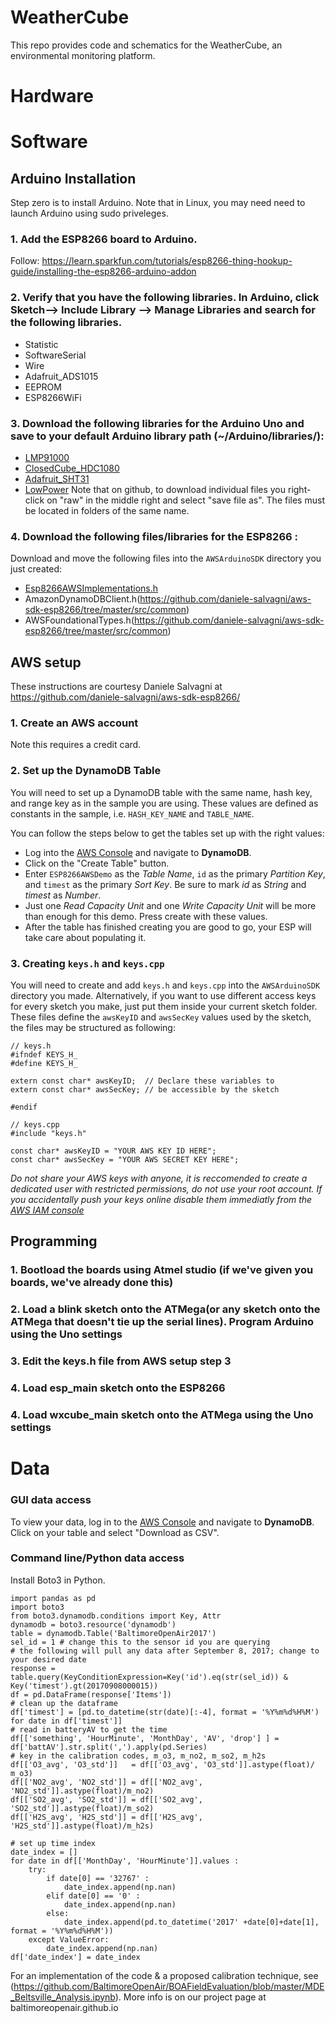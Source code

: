 # WeatherCube
This repo provides code and schematics for the WeatherCube, an environmental monitoring platform. 

#

# Hardware

# Software 

## Arduino Installation
Step zero is to install Arduino. Note that in Linux, you may need need to launch Arduino using sudo priveleges. 

### 1. Add the ESP8266 board to Arduino. 

Follow: https://learn.sparkfun.com/tutorials/esp8266-thing-hookup-guide/installing-the-esp8266-arduino-addon 

### 2. Verify that you have the following libraries. In Arduino, click Sketch--> Include Library --> Manage Libraries and search for the following libraries. 
- Statistic
- SoftwareSerial
- Wire
- Adafruit_ADS1015
- EEPROM
- ESP8266WiFi

### 3. Download the following libraries for the Arduino Uno and save to your default Arduino library path (~/Arduino/libraries/): 
- [LMP91000](https://github.com/LinnesLab/LMP91000)
- [ClosedCube_HDC1080](https://github.com/closedcube/ClosedCube_HDC1080_Arduino/tree/master/src)
- [Adafruit_SHT31](https://github.com/adafruit/Adafruit_SHT31)
- [LowPower](https://github.com/rocketscream/Low-Power)
Note that on github, to download individual files you right-click on "raw" in the middle right and select "save file as". The files must be located in folders of the same name. 

### 4. Download the following files/libraries for the ESP8266 : 
Download and move the following files into the `AWSArduinoSDK` directory you just created: 
- [Esp8266AWSImplementations.h](https://github.com/daniele-salvagni/aws-sdk-esp8266/tree/master/src/esp8266)
- AmazonDynamoDBClient.h(https://github.com/daniele-salvagni/aws-sdk-esp8266/tree/master/src/common)
- AWSFoundationalTypes.h(https://github.com/daniele-salvagni/aws-sdk-esp8266/tree/master/src/common)



## AWS setup 
These instructions are courtesy Daniele Salvagni at https://github.com/daniele-salvagni/aws-sdk-esp8266/ 

### 1. Create an AWS account

Note this requires a credit card.

### 2. Set up the DynamoDB Table

You will need to set up a DynamoDB table with the same name, hash key, and range key as in the sample you are using. These values are defined as constants in the sample, i.e. `HASH_KEY_NAME` and `TABLE_NAME`.

You can follow the steps below to get the tables set up with the right values:

* Log into the [AWS Console](http://console.aws.amazon.com/) and navigate to **DynamoDB**.
* Click on the "Create Table" button.
* Enter `ESP8266AWSDemo` as the *Table Name*, `id` as the primary *Partition Key*, and `timest` as the primary *Sort Key*. Be sure to mark *id* as *String* and *timest* as *Number*.
* Just one *Read Capacity Unit* and one *Write Capacity Unit* will be more than enough for this demo. Press create with these values.
* After the table has finished creating you are good to go, your ESP will take care about populating it.


### 3. Creating `keys.h` and `keys.cpp`

You will need to create and add `keys.h` and `keys.cpp` into the `AWSArduinoSDK` directory you made. Alternatively, if you want to use different access keys for every sketch you make, just put them inside your current sketch folder. These files define the `awsKeyID` and `awsSecKey` values used by the sketch, the files may be structured as following:

```
// keys.h
#ifndef KEYS_H_
#define KEYS_H_

extern const char* awsKeyID;  // Declare these variables to
extern const char* awsSecKey; // be accessible by the sketch

#endif
```

```
// keys.cpp
#include "keys.h"

const char* awsKeyID = "YOUR AWS KEY ID HERE";
const char* awsSecKey = "YOUR AWS SECRET KEY HERE";
```

*Do not share your AWS keys with anyone, it is reccomended to create a dedicated user with restricted permissions, do not use your root account. If you accidentally push your keys online disable them immediatly from the [AWS IAM console](https://console.aws.amazon.com/iam/home)*

## Programming 
### 1.  Bootload the boards using Atmel studio (if we've given you boards, we've already done this)
### 2. Load a blink sketch onto the ATMega(or any sketch onto the ATMega that doesn't tie up the serial lines). Program Arduino using the Uno settings 
### 3. Edit the keys.h file from AWS setup step 3
### 4. Load esp_main sketch onto the ESP8266 
### 4. Load wxcube_main sketch onto the ATMega using the Uno settings

# Data 
### GUI data access
To view your data, log in to the [AWS Console](http://console.aws.amazon.com/) and navigate to **DynamoDB**. Click on your table and select "Download as CSV". 

### Command line/Python data access
Install Boto3 in Python. 
```
import pandas as pd
import boto3
from boto3.dynamodb.conditions import Key, Attr
dynamodb = boto3.resource('dynamodb')
table = dynamodb.Table('BaltimoreOpenAir2017')
sel_id = 1 # change this to the sensor id you are querying 
# the following will pull any data after September 8, 2017; change to your desired date
response = table.query(KeyConditionExpression=Key('id').eq(str(sel_id)) & Key('timest').gt(20170908000015)) 
df = pd.DataFrame(response['Items'])
# clean up the dataframe
df['timest'] = [pd.to_datetime(str(date)[:-4], format = '%Y%m%d%H%M') for date in df['timest']]
# read in batteryAV to get the time
df[['something', 'HourMinute', 'MonthDay', 'AV', 'drop'] ] = df['battAV'].str.split(',').apply(pd.Series)
# key in the calibration codes, m_o3, m_no2, m_so2, m_h2s
df[['O3_avg', 'O3_std']]   = df[['O3_avg', 'O3_std']].astype(float)/ m_o3)
df[['NO2_avg', 'NO2_std']] = df[['NO2_avg', 'NO2_std']].astype(float)/m_no2)
df[['SO2_avg', 'SO2_std']] = df[['SO2_avg', 'SO2_std']].astype(float)/m_so2)
df[['H2S_avg', 'H2S_std']] = df[['H2S_avg', 'H2S_std']].astype(float)/m_h2s)

# set up time index 
date_index = []
for date in df[['MonthDay', 'HourMinute']].values : 
    try: 
        if date[0] == '32767' : 
            date_index.append(np.nan)
        elif date[0] == '0' : 
            date_index.append(np.nan)
        else:
            date_index.append(pd.to_datetime('2017' +date[0]+date[1], format = '%Y%m%d%H%M'))
    except ValueError:  
        date_index.append(np.nan)
df['date_index'] = date_index

```

For an implementation of the code & a proposed calibration technique, see (https://github.com/BaltimoreOpenAir/BOAFieldEvaluation/blob/master/MDE_Beltsville_Analysis.ipynb). 
More info is on our project page at baltimoreopenair.github.io
